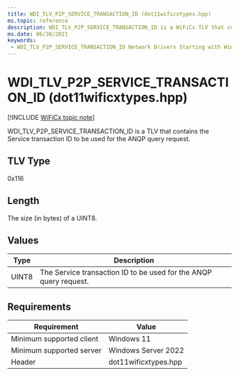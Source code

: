 ```yaml
---
title: WDI_TLV_P2P_SERVICE_TRANSACTION_ID (dot11wificxtypes.hpp)
ms.topic: reference
description: WDI_TLV_P2P_SERVICE_TRANSACTION_ID is a WiFiCx TLV that contains the Service transaction ID to be used for the ANQP query request.
ms.date: 06/30/2021
keywords:
 - WDI_TLV_P2P_SERVICE_TRANSACTION_ID Network Drivers Starting with Windows Vista
---
```


# WDI\_TLV\_P2P\_SERVICE\_TRANSACTION\_ID (dot11wificxtypes.hpp)

[!INCLUDE [WiFiCx topic note](../includes/wificx-version-warning.md)]


WDI\_TLV\_P2P\_SERVICE\_TRANSACTION\_ID is a TLV that contains the Service transaction ID to be used for the ANQP query request.

## TLV Type


0x116

## Length


The size (in bytes) of a UINT8.

## Values


| Type  | Description                                                       |
|-------|-------------------------------------------------------------------|
| UINT8 | The Service transaction ID to be used for the ANQP query request. |

 

## Requirements

|Requirement|Value|
|--- |--- |
|Minimum supported client|Windows 11|
|Minimum supported server|Windows Server 2022|
|Header|dot11wificxtypes.hpp|

 

 




